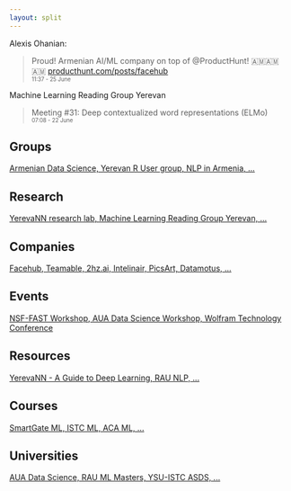 ```yaml
---
layout: split
---
```



Alexis Ohanian:  
> Proud! Armenian AI/ML company on top of @ProductHunt! 🇦🇲🇦🇲🇦🇲 [producthunt.com/posts/facehub](https://producthunt.com/posts/facehub)  
<sub><sup>11:37 - 25 June</sup></sub>

Machine Learning Reading Group Yerevan
> Meeting #31: Deep contextualized word representations (ELMo)  
<sub><sup>07:08 - 22 June</sup></sub>

## Groups

[Armenian Data Science, Yerevan R User group, NLP in Armenia, ...](/groups/)


## Research

[YerevaNN research lab, Machine Learning Reading Group Yerevan, ...](/research/)


## Companies

[Facehub, Teamable, 2hz.ai, Intelinair, PicsArt, Datamotus, ...](/companies/)


## Events

[NSF-FAST Workshop, AUA Data Science Workshop, Wolfram Technology Conference](/events/)


## Resources

[YerevaNN - A Guide to Deep Learning, RAU NLP, ...](/resources/)


## Courses

[SmartGate ML, ISTC ML, ACA ML, ...](/courses/)


## Universities

[AUA Data Science, RAU ML Masters, YSU-ISTC ASDS, ...](/universities/)

